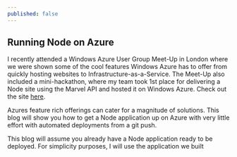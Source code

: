 ```yaml
---
published: false
---
```


## Running Node on Azure

I recently attended a Windows Azure User Group Meet-Up in London where we were shown some of the cool features Windows Azure has to offer from quickly hosting websites to Infrastructure-as-a-Service. The Meet-Up also included a mini-hackathon, where my team took 1st place for delivering a Node site using the Marvel API and hosted it on Windows Azure. Check out the site [here](http://gwabhack.azurewebsites.net).

Azures feature rich offerings can cater for a magnitude of solutions. This blog will show you how to get a Node application up on Azure with very little effort with automated deployments from a git push.

This blog will assume you already have a Node application ready to be deployed. For simplicity purposes, I will use the application we built 


